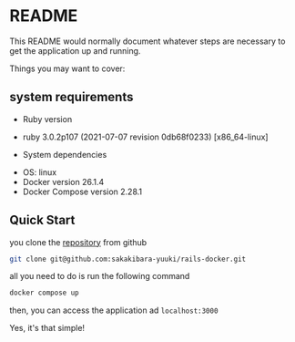 # README

This README would normally document whatever steps are necessary to get the
application up and running.

Things you may want to cover:

## system requirements
* Ruby version
- ruby 3.0.2p107 (2021-07-07 revision 0db68f0233) [x86_64-linux]

* System dependencies
- OS: linux
- Docker version 26.1.4 
- Docker Compose version 2.28.1

## Quick Start
you clone the [repository](https://github.com/sakakibara-yuuki/rails-docker) from github
```bash
git clone git@github.com:sakakibara-yuuki/rails-docker.git
```
all you need to do is run the following command
```bash
docker compose up
```
then, you can access the application ad `localhost:3000`

Yes, it's that simple!
